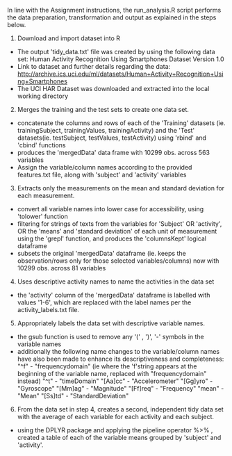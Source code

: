 In line with the Assignment instructions, the run_analysis.R script performs the data preparation, transformation and output as explained in the steps below. 

1. Download and import dataset into R
- The output 'tidy_data.txt' file was created by using the following data set:
Human Activity Recognition Using Smartphones Dataset Version 1.0
- Link to dataset and further details regarding the data: http://archive.ics.uci.edu/ml/datasets/Human+Activity+Recognition+Using+Smartphones
- The UCI HAR Dataset was downloaded and extracted into the local working directory

2. Merges the training and the test sets to create one data set.
- concatenate the columns and rows of each of the 'Training' datasets (ie. trainingSubject, trainingValues, trainingActivity)
and the 'Test' datasets(ie. testSubject, testValues, testActivity) using 'rbind' and 'cbind' functions
- produces the 'mergedData' data frame with 10299 obs. across  563 variables
- Assign the variable/column names according to the provided features.txt file, along with 'subject' and 'activity' variables

3. Extracts only the measurements on the mean and standard deviation for each measurement.
- convert all variable names into lower case for accessibility, using 'tolower' function
- filtering for strings of texts from the variables for 'Subject' OR 'activity', OR the 'means' and 'standard deviation' of each unit of measurement using the 'grepl' function,  and produces the 'columnsKept' logical dataframe
- subsets the original 'mergedData' dataframe (ie. keeps the observation/rows only for those selected variables/columns) now with 10299 obs. across 81 variables

4. Uses descriptive activity names to name the activities in the data set
- the 'activity' column of the 'mergedData' dataframe is labelled with values '1-6', which are replaced  with the label names per the activity_labels.txt file.

5. Appropriately labels the data set with descriptive variable names.
- the gsub function is used to remove any '(' , ')', '-' symbols in the variable names
- additionally the following name changes to the variable/column names have also been made to enhance its descriptiveness and completeness:
"^f" - "frequencydomain" (ie where the 'f'string appears at the beginning of the variable name, replaced with "frequencydomain" instead)
"^t" - "timeDomain"
"[Aa]cc" - "Accelerometer"
"[Gg]yro" - "Gyroscope"
"[Mm]ag" - "Magnitude"
"[Ff]req" - "Frequency"
"mean" - "Mean"
"[Ss]td" - "StandardDeviation"

6. From the data set in step 4, creates a second, independent tidy data set with the average of each variable for each activity and each subject.
- using the DPLYR package and applying the pipeline operator %>% , created a table of each of the variable means grouped by 'subject' and 'activity'.



